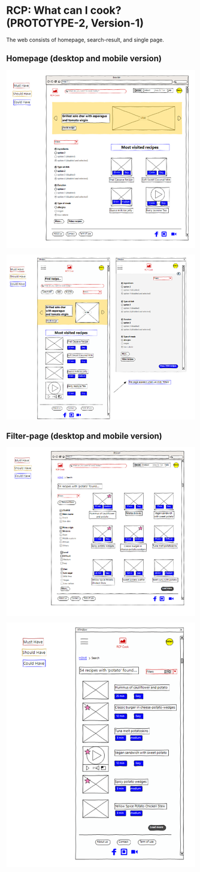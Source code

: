 # RCP: What can I cook? (PROTOTYPE-2, Version-1)

The web consists of homepage, search-result, and single page.

## Homepage (desktop and mobile version)

![Homepage v-2](./prototype2-homepage.png)

![Mobile homepage v-2](./prototype2-mobile-homepage.png)

## Filter-page (desktop and mobile version)

![Filter page v-2](./prototype2-filterpage.png)

![Mobile filter-page v-2](./prototype2-mobile-filterpage.png)
